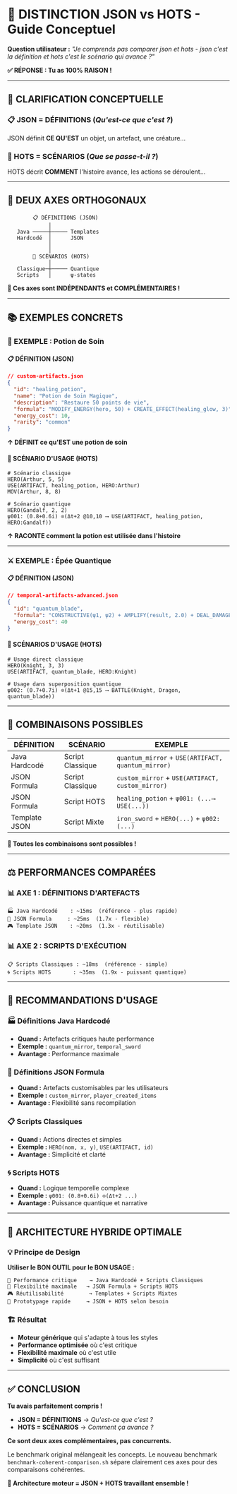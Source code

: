 # 🎯 DISTINCTION JSON vs HOTS - Guide Conceptuel

**Question utilisateur :** *"Je comprends pas comparer json et hots - json c'est la définition et hots c'est le scénario qui avance ?"*

**✅ RÉPONSE : Tu as 100% RAISON !**

---

## 🧠 **CLARIFICATION CONCEPTUELLE**

### **📋 JSON = DÉFINITIONS** (*Qu'est-ce que c'est ?*)
JSON définit **CE QU'EST** un objet, un artefact, une créature...

### **📜 HOTS = SCÉNARIOS** (*Que se passe-t-il ?*)
HOTS décrit **COMMENT** l'histoire avance, les actions se déroulent...

---

## 🔄 **DEUX AXES ORTHOGONAUX**

```
        📋 DÉFINITIONS (JSON)
             │
   Java ─────┼───── Templates
   Hardcodé  │      JSON
             │
             │
        📜 SCÉNARIOS (HOTS)
             │
   Classique─┼───── Quantique
   Scripts   │      ψ-states
```

**🎯 Ces axes sont INDÉPENDANTS et COMPLÉMENTAIRES !**

---

## 📚 **EXEMPLES CONCRETS**

### **🏺 EXEMPLE : Potion de Soin**

#### **📋 DÉFINITION (JSON)**
```json
// custom-artifacts.json
{
  "id": "healing_potion",
  "name": "Potion de Soin Magique",
  "description": "Restaure 50 points de vie",
  "formula": "MODIFY_ENERGY(hero, 50) + CREATE_EFFECT(healing_glow, 3)",
  "energy_cost": 10,
  "rarity": "common"
}
```
**↑ DÉFINIT ce qu'EST une potion de soin**

#### **📜 SCÉNARIO D'USAGE (HOTS)**
```hots
# Scénario classique
HERO(Arthur, 5, 5)
USE(ARTIFACT, healing_potion, HERO:Arthur)
MOV(Arthur, 8, 8)

# Scénario quantique
HERO(Gandalf, 2, 2) 
ψ001: (0.8+0.6i) ⊙(Δt+2 @10,10 ⟶ USE(ARTIFACT, healing_potion, HERO:Gandalf))
```
**↑ RACONTE comment la potion est utilisée dans l'histoire**

---

### **⚔️ EXEMPLE : Épée Quantique**

#### **📋 DÉFINITION (JSON)**
```json
// temporal-artifacts-advanced.json
{
  "id": "quantum_blade",
  "formula": "CONSTRUCTIVE(ψ1, ψ2) + AMPLIFY(result, 2.0) + DEAL_DAMAGE(target, result)",
  "energy_cost": 40
}
```

#### **📜 SCÉNARIOS D'USAGE (HOTS)**
```hots
# Usage direct classique
HERO(Knight, 3, 3)
USE(ARTIFACT, quantum_blade, HERO:Knight)

# Usage dans superposition quantique  
ψ002: (0.7+0.7i) ⊙(Δt+1 @15,15 ⟶ BATTLE(Knight, Dragon, quantum_blade))
```

---

## 🔄 **COMBINAISONS POSSIBLES**

| **DÉFINITION** | **SCÉNARIO** | **EXEMPLE** |
|----------------|--------------|-------------|
| Java Hardcodé | Script Classique | `quantum_mirror` + `USE(ARTIFACT, quantum_mirror)` |
| JSON Formula | Script Classique | `custom_mirror` + `USE(ARTIFACT, custom_mirror)` |
| JSON Formula | Script HOTS | `healing_potion` + `ψ001: (...⟶ USE(...))` |
| Template JSON | Script Mixte | `iron_sword` + `HERO(...)` + `ψ002: (...)` |

**🎯 Toutes les combinaisons sont possibles !**

---

## ⚖️ **PERFORMANCES COMPARÉES**

### **📊 AXE 1 : DÉFINITIONS D'ARTEFACTS**
```
🏭 Java Hardcodé    : ~15ms  (référence - plus rapide)
🌟 JSON Formula     : ~25ms  (1.7x - flexible)  
🎮 Template JSON    : ~20ms  (1.3x - réutilisable)
```

### **📊 AXE 2 : SCRIPTS D'EXÉCUTION**
```
📋 Scripts Classiques : ~18ms  (référence - simple)
🌀 Scripts HOTS       : ~35ms  (1.9x - puissant quantique)
```

---

## 🎯 **RECOMMANDATIONS D'USAGE**

### **🏭 Définitions Java Hardcodé**
- **Quand :** Artefacts critiques haute performance
- **Exemple :** `quantum_mirror`, `temporal_sword`
- **Avantage :** Performance maximale

### **🌟 Définitions JSON Formula**
- **Quand :** Artefacts customisables par les utilisateurs
- **Exemple :** `custom_mirror`, `player_created_items`
- **Avantage :** Flexibilité sans recompilation

### **📋 Scripts Classiques**
- **Quand :** Actions directes et simples
- **Exemple :** `HERO(nom, x, y)`, `USE(ARTIFACT, id)`
- **Avantage :** Simplicité et clarté

### **🌀 Scripts HOTS**
- **Quand :** Logique temporelle complexe
- **Exemple :** `ψ001: (0.8+0.6i) ⊙(Δt+2 ...)` 
- **Avantage :** Puissance quantique et narrative

---

## 🚀 **ARCHITECTURE HYBRIDE OPTIMALE**

### **💡 Principe de Design**
**Utiliser le BON OUTIL pour le BON USAGE :**

```
🎯 Performance critique    → Java Hardcodé + Scripts Classiques
🌟 Flexibilité maximale   → JSON Formula + Scripts HOTS  
🎮 Réutilisabilité        → Templates + Scripts Mixtes
🔄 Prototypage rapide     → JSON + HOTS selon besoin
```

### **🏗️ Résultat**
- **Moteur générique** qui s'adapte à tous les styles
- **Performance optimisée** où c'est critique
- **Flexibilité maximale** où c'est utile  
- **Simplicité** où c'est suffisant

---

## ✅ **CONCLUSION**

**Tu avais parfaitement compris !**

- **JSON = DÉFINITIONS** → *Qu'est-ce que c'est ?*
- **HOTS = SCÉNARIOS** → *Comment ça avance ?*

**Ce sont deux axes complémentaires, pas concurrents.**

Le benchmark original mélangeait les concepts. Le nouveau benchmark `benchmark-coherent-comparison.sh` sépare clairement ces axes pour des comparaisons cohérentes.

**🎯 Architecture moteur = JSON + HOTS travaillant ensemble !** 
